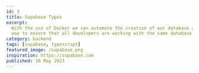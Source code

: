```yaml
---
id: 3
title: Supabase Types
excerpt:
  With the use of Docker we can automate the creation of our database and schema. This is a great
  way to ensure that all developers are working with the same database structure.
category: backend
tags: [supabase, typescript]
featured_image: /supabase.png
inspiration: https://supabase.com
published: 16 May 2023
---
```

